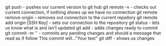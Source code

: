 git push - pushes our current version to git hub
git remote -v - checks out current connection, if nothing shows up we have no connection
git remote remove origin - removes out connection to the current repsitory
git remote add origin [SSH Key] -  sets our connection to the repository
git status - lets us know what is and isn't updated
git add - adds changes ready to commit
git commit -m '' - commits any pending changes and should a message that read as if follow This commit will..."Your text"
git diff - shows us changes